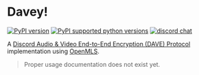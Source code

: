 # Davey!

[![PyPI version](https://img.shields.io/pypi/v/davey?maxAge=3600)](https://pypi.org/project/davey/) [![PyPI supported python versions](https://img.shields.io/pypi/pyversions/davey?maxAge=3600)](https://pypi.org/project/davey/) [![discord chat](https://img.shields.io/discord/311027228177727508?logo=discord&logoColor=white&color=5865F2)](https://snaz.in/discord)

A [Discord Audio & Video End-to-End Encryption (DAVE) Protocol](https://daveprotocol.com/) implementation using [OpenMLS](https://openmls.tech/).

> Proper usage documentation does not exist yet.